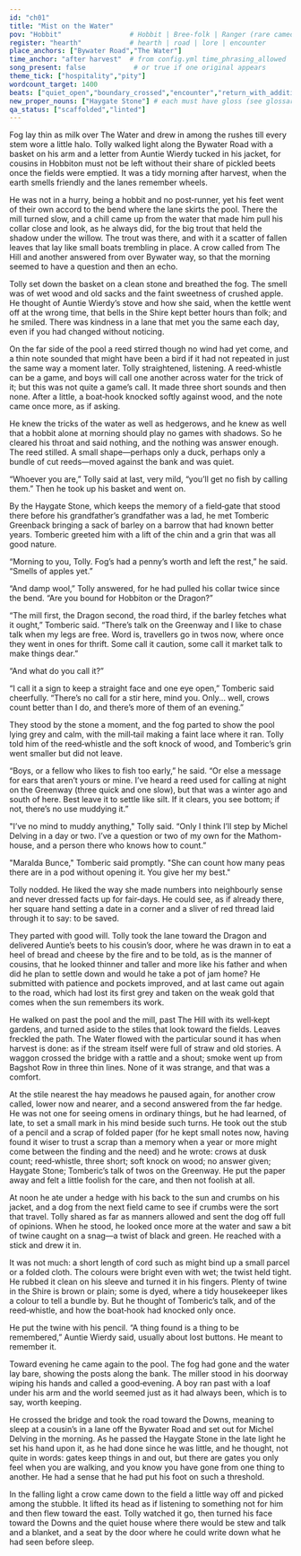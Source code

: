```yaml
---
id: "ch01"
title: "Mist on the Water"
pov: "Hobbit"                 # Hobbit | Bree-folk | Ranger (rare cameo)
register: "hearth"            # hearth | road | lore | encounter
place_anchors: ["Bywater Road","The Water"]
time_anchor: "after harvest"  # from config.yml time_phrasing_allowed
song_present: false            # or true if one original appears
theme_tick: ["hospitality","pity"]
wordcount_target: 1400
beats: ["quiet_open","boundary_crossed","encounter","return_with_addition"]
new_proper_nouns: ["Haygate Stone"] # each must have gloss (see glossary)
qa_status: ["scaffolded","linted"]
---
```


Fog lay thin as milk over The Water and drew in among the rushes till every stem wore a little halo. Tolly walked light along the Bywater Road with a basket on his arm and a letter from Auntie Wierdy tucked in his jacket, for cousins in Hobbiton must not be left without their share of pickled beets once the fields were emptied. It was a tidy morning after harvest, when the earth smells friendly and the lanes remember wheels.

He was not in a hurry, being a hobbit and no post‑runner, yet his feet went of their own accord to the bend where the lane skirts the pool. There the mill turned slow, and a chill came up from the water that made him pull his collar close and look, as he always did, for the big trout that held the shadow under the willow. The trout was there, and with it a scatter of fallen leaves that lay like small boats trembling in place. A crow called from The Hill and another answered from over Bywater way, so that the morning seemed to have a question and then an echo.

Tolly set down the basket on a clean stone and breathed the fog. The smell was of wet wood and old sacks and the faint sweetness of crushed apple. He thought of Auntie Wierdy’s stove and how she said, when the kettle went off at the wrong time, that bells in the Shire kept better hours than folk; and he smiled. There was kindness in a lane that met you the same each day, even if you had changed without noticing.

On the far side of the pool a reed stirred though no wind had yet come, and a thin note sounded that might have been a bird if it had not repeated in just the same way a moment later. Tolly straightened, listening. A reed‑whistle can be a game, and boys will call one another across water for the trick of it; but this was not quite a game’s call. It made three short sounds and then none. After a little, a boat‑hook knocked softly against wood, and the note came once more, as if asking.

He knew the tricks of the water as well as hedgerows, and he knew as well that a hobbit alone at morning should play no games with shadows. So he cleared his throat and said nothing, and the nothing was answer enough. The reed stilled. A small shape—perhaps only a duck, perhaps only a bundle of cut reeds—moved against the bank and was quiet.

“Whoever you are,” Tolly said at last, very mild, “you’ll get no fish by calling them.” Then he took up his basket and went on.

By the Haygate Stone, which keeps the memory of a field‑gate that stood there before his grandfather’s grandfather was a lad, he met Tomberic Greenback bringing a sack of barley on a barrow that had known better years. Tomberic greeted him with a lift of the chin and a grin that was all good nature.

“Morning to you, Tolly. Fog’s had a penny’s worth and left the rest,” he said. “Smells of apples yet.”

“And damp wool,” Tolly answered, for he had pulled his collar twice since the bend. “Are you bound for Hobbiton or the Dragon?”

“The mill first, the Dragon second, the road third, if the barley fetches what it ought,” Tomberic said. “There’s talk on the Greenway and I like to chase talk when my legs are free. Word is, travellers go in twos now, where once they went in ones for thrift. Some call it caution, some call it market talk to make things dear.”

“And what do you call it?”

“I call it a sign to keep a straight face and one eye open,” Tomberic said cheerfully. “There’s no call for a stir here, mind you. Only... well, crows count better than I do, and there’s more of them of an evening.”

They stood by the stone a moment, and the fog parted to show the pool lying grey and calm, with the mill‑tail making a faint lace where it ran. Tolly told him of the reed‑whistle and the soft knock of wood, and Tomberic’s grin went smaller but did not leave.

“Boys, or a fellow who likes to fish too early,” he said. “Or else a message for ears that aren’t yours or mine. I’ve heard a reed used for calling at night on the Greenway (three quick and one slow), but that was a winter ago and south of here. Best leave it to settle like silt. If it clears, you see bottom; if not, there’s no use muddying it.”

"I’ve no mind to muddy anything," Tolly said. “Only I think I’ll step by Michel Delving in a day or two. I’ve a question or two of my own for the Mathom-house, and a person there who knows how to count.”

"Maralda Bunce," Tomberic said promptly. "She can count how many peas there are in a pod without opening it. You give her my best."

Tolly nodded. He liked the way she made numbers into neighbourly sense and never dressed facts up for fair‑days. He could see, as if already there, her square hand setting a date in a corner and a sliver of red thread laid through it to say: to be saved.

They parted with good will. Tolly took the lane toward the Dragon and delivered Auntie’s beets to his cousin’s door, where he was drawn in to eat a heel of bread and cheese by the fire and to be told, as is the manner of cousins, that he looked thinner and taller and more like his father and when did he plan to settle down and would he take a pot of jam home? He submitted with patience and pockets improved, and at last came out again to the road, which had lost its first grey and taken on the weak gold that comes when the sun remembers its work.

He walked on past the pool and the mill, past The Hill with its well‑kept gardens, and turned aside to the stiles that look toward the fields. Leaves freckled the path. The Water flowed with the particular sound it has when harvest is done: as if the stream itself were full of straw and old stories. A waggon crossed the bridge with a rattle and a shout; smoke went up from Bagshot Row in three thin lines. None of it was strange, and that was a comfort.

At the stile nearest the hay meadows he paused again, for another crow called, lower now and nearer, and a second answered from the far hedge. He was not one for seeing omens in ordinary things, but he had learned, of late, to set a small mark in his mind beside such turns. He took out the stub of a pencil and a scrap of folded paper (for he kept small notes now, having found it wiser to trust a scrap than a memory when a year or more might come between the finding and the need) and he wrote: crows at dusk count; reed‑whistle, three short; soft knock on wood; no answer given; Haygate Stone; Tomberic’s talk of twos on the Greenway. He put the paper away and felt a little foolish for the care, and then not foolish at all.

At noon he ate under a hedge with his back to the sun and crumbs on his jacket, and a dog from the next field came to see if crumbs were the sort that travel. Tolly shared as far as manners allowed and sent the dog off full of opinions. When he stood, he looked once more at the water and saw a bit of twine caught on a snag—a twist of black and green. He reached with a stick and drew it in.

It was not much: a short length of cord such as might bind up a small parcel or a folded cloth. The colours were bright even with wet; the twist held tight. He rubbed it clean on his sleeve and turned it in his fingers. Plenty of twine in the Shire is brown or plain; some is dyed, where a tidy housekeeper likes a colour to tell a bundle by. But he thought of Tomberic’s talk, and of the reed‑whistle, and how the boat‑hook had knocked only once.

He put the twine with his pencil. “A thing found is a thing to be remembered,” Auntie Wierdy said, usually about lost buttons. He meant to remember it.

Toward evening he came again to the pool. The fog had gone and the water lay bare, showing the posts along the bank. The miller stood in his doorway wiping his hands and called a good‑evening. A boy ran past with a loaf under his arm and the world seemed just as it had always been, which is to say, worth keeping.

He crossed the bridge and took the road toward the Downs, meaning to sleep at a cousin’s in a lane off the Bywater Road and set out for Michel Delving in the morning. As he passed the Haygate Stone in the late light he set his hand upon it, as he had done since he was little, and he thought, not quite in words: gates keep things in and out, but there are gates you only feel when you are walking, and you know you have gone from one thing to another. He had a sense that he had put his foot on such a threshold.

In the falling light a crow came down to the field a little way off and picked among the stubble. It lifted its head as if listening to something not for him and then flew toward the east. Tolly watched it go, then turned his face toward the Downs and the quiet house where there would be stew and talk and a blanket, and a seat by the door where he could write down what he had seen before sleep.
